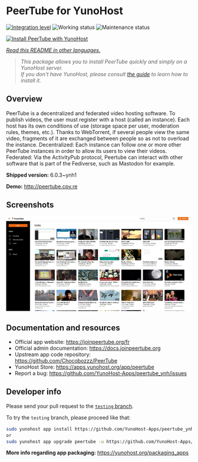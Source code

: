 <!--
N.B.: This README was automatically generated by <https://github.com/YunoHost/apps/tree/master/tools/readme_generator>
It shall NOT be edited by hand.
-->

# PeerTube for YunoHost

[![Integration level](https://dash.yunohost.org/integration/peertube.svg)](https://dash.yunohost.org/appci/app/peertube) ![Working status](https://ci-apps.yunohost.org/ci/badges/peertube.status.svg) ![Maintenance status](https://ci-apps.yunohost.org/ci/badges/peertube.maintain.svg)

[![Install PeerTube with YunoHost](https://install-app.yunohost.org/install-with-yunohost.svg)](https://install-app.yunohost.org/?app=peertube)

*[Read this README in other languages.](./ALL_README.md)*

> *This package allows you to install PeerTube quickly and simply on a YunoHost server.*  
> *If you don't have YunoHost, please consult [the guide](https://yunohost.org/install) to learn how to install it.*

## Overview

PeerTube is a decentralized and federated video hosting software. To publish videos, the user must register with a host (called an instance). Each host has its own conditions of use (storage space per user, moderation rules, themes, etc.). Thanks to WebTorrent, if several people view the same video, fragments of it are exchanged between people so as not to overload the instance. Decentralized: Each instance can follow one or more other PeerTube instances in order to allow its users to view their videos. Federated: Via the ActivityPub protocol, Peertube can interact with other software that is part of the Fediverse, such as Mastodon for example.


**Shipped version:** 6.0.3~ynh1

**Demo:** <http://peertube.cpy.re>

## Screenshots

![Screenshot of PeerTube](./doc/screenshots/screenshot1.jpg)

## Documentation and resources

- Official app website: <https://joinpeertube.org/fr>
- Official admin documentation: <https://docs.joinpeertube.org>
- Upstream app code repository: <https://github.com/Chocobozzz/PeerTube>
- YunoHost Store: <https://apps.yunohost.org/app/peertube>
- Report a bug: <https://github.com/YunoHost-Apps/peertube_ynh/issues>

## Developer info

Please send your pull request to the [`testing` branch](https://github.com/YunoHost-Apps/peertube_ynh/tree/testing).

To try the `testing` branch, please proceed like that:

```bash
sudo yunohost app install https://github.com/YunoHost-Apps/peertube_ynh/tree/testing --debug
or
sudo yunohost app upgrade peertube -u https://github.com/YunoHost-Apps/peertube_ynh/tree/testing --debug
```

**More info regarding app packaging:** <https://yunohost.org/packaging_apps>

